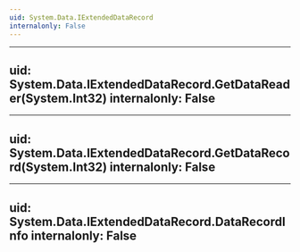 ```yaml
---
uid: System.Data.IExtendedDataRecord
internalonly: False
---
```


---
uid: System.Data.IExtendedDataRecord.GetDataReader(System.Int32)
internalonly: False
---

---
uid: System.Data.IExtendedDataRecord.GetDataRecord(System.Int32)
internalonly: False
---

---
uid: System.Data.IExtendedDataRecord.DataRecordInfo
internalonly: False
---
